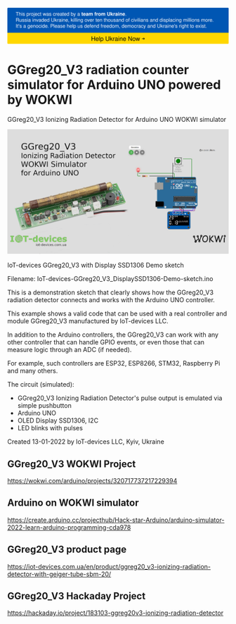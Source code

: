[![Stand With Ukraine](https://raw.githubusercontent.com/vshymanskyy/StandWithUkraine/main/banner-direct-team.svg)](https://stand-with-ukraine.pp.ua)

# GGreg20_V3 radiation counter simulator for Arduino UNO powered by WOKWI 
GGreg20_V3 Ionizing Radiation Detector for Arduino UNO WOKWI simulator

![GGreg20_V3 Simulator](https://github.com/iotdevicesdev/ggreg20-v3-arduino-uno-wokwi-simulator/blob/main/GGreg20_V3_ArduinoUNO_WOKWIsimulator_IoT-devicesLogo.png)

IoT-devices GGreg20_V3 with Display SSD1306 Demo sketch

Filename: IoT-devices-GGreg20_V3_DisplaySSD1306-Demo-sketch.ino

This is a demonstration sketch that clearly shows how the GGreg20_V3 radiation detector connects and works with the Arduino UNO controller. 

This example shows a valid code that can be used with a real controller and module GGreg20_V3 manufactured by IoT-devices LLC.

In addition to the Arduino controllers, the GGreg20_V3 can work with any other controller that can handle GPIO events, or even those that can measure 
logic through an ADC (if needed). 

For example, such controllers are ESP32, ESP8266, STM32, Raspberry Pi and many others.

The circuit (simulated):
- GGreg20_V3 Ionizing Radiation Detector's pulse output is emulated via simple pushbutton
- Arduino UNO
- OLED Display SSD1306, I2C
- LED blinks with pulses

Created 13-01-2022 by IoT-devices LLC, Kyiv, Ukraine

## GGreg20_V3 WOKWI Project 
https://wokwi.com/arduino/projects/320717737217229394

## Arduino on WOKWI simulator 
https://create.arduino.cc/projecthub/Hack-star-Arduino/arduino-simulator-2022-learn-arduino-programming-cda978

## GGreg20_V3 product page 
https://iot-devices.com.ua/en/product/ggreg20_v3-ionizing-radiation-detector-with-geiger-tube-sbm-20/

## GGreg20_V3 Hackaday Project 
https://hackaday.io/project/183103-ggreg20v3-ionizing-radiation-detector
